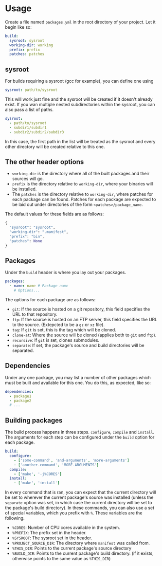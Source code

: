 # Usage

Create a file named `packages.yml` in the root directory
of your project. Let it begin like so:

```yaml
build:
  sysroot: sysroot
  working-dir: working
  prefix: prefix
  patches: patches
```

## sysroot

For builds requiring a sysroot (gcc for example), you can define one using

```yaml
sysroot: path/to/sysroot
```

This will work just fine and the sysroot will be created if it doesn't already exist. If you wan multiple nested subdirectories within the sysroot, you can also pass a list of paths.

```yaml
sysroot:
  - path/to/sysroot
  - subdir1/subdir1
  - subdir2/subdir2/subdir3
```

In this case, the first path in the list will be treated as the sysroot and every other directory will be created relative to this one.

## The other header options

- `working-dir` is the directory where all of the built packages and their sources will go.
- `prefix` is the directory relative to `working-dir`, where your binaries will be installed.
- The `patches` is the directory relative to `working-dir`, where patches for each package can be found. Patches for each package are expected to be laid out under directories of the form `<patches>/package_name`.

The default values for these fields are as follows:
```py
{
  "sysroot": "sysroot", 
  "working-dir": ".manifest", 
  "prefix": "bin",
  "patches": None
}
```

## Packages

Under the `build` header is where you lay out your packages.

```yaml
packages:
  - name: name # Package name
    # Options...
```

The options for each package are as follows:

- `git`: If the source is hosted on a git repository, this field specifies the URL to that repository.
- `ftp`: If the source is hosted on an FTP server, this field specifies the URL to the source. (Extepcted to be a `gz` or `xz` file).
- `tag`: If `git` is set, this is the tag which will be cloned.
- `clone-at`: Where the source will be cloned (applies both to `git` and `ftp`).
- `recursive`: If `git` is set, clones submodules.
- `separate`: If set, the package's source and build directories will be separated.

## Dependencies

Under any one package, you may list a number of other packages which must be built and available for this one. You do this, as expected, like so:

```yaml
dependencies:
  - package1
  - package2
  # ...
```

## Building packages

The build process happens in three steps. `configure`, `compile` and `install`. The arguments for each step can be configured under the `build` option for each package.

```yaml
build:
  configure:
    - ['some-command', 'and-arguments', 'more-arguments']
    - ['another-command', 'MORE-ARGUMENTS']
  compile:
    - ['make', '-j%CORES']
  install:
    - ['make', 'install']
```

In every command that is ran, you can expect that the current directory will be set to wherever the current package's source was installed (unless the `separate` option was set, in which case the current directory will be set to the package's build directory). In these commands, you can also use a set of special variables, which you prefix with `%`. These variables are the following.

- `%CORES`: Number of CPU cores available in the system.
- `%PREFIX`: The prefix set in the header.
- `%SYSROOT`: The sysroot set in the header.
- `%PROJECT_SOURCE_DIR`: The directory where `manifest` was called from.
- `%THIS_DIR`: Points to the current package's source directory
- `%BUILD_DIR`: Points to the current package's build directory. (if it exists, otherwise points to the same value as `%THIS_DIR`)
